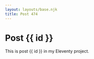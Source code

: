```yaml
---
layout: layouts/base.njk
title: Post 474
---
```


# Post {{ id }}

This is post {{ id }} in my Eleventy project.

